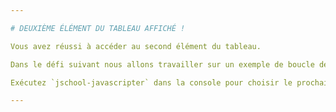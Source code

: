 ```yaml
---

# DEUXIÈME ÉLÉMENT DU TABLEAU AFFICHÉ !

Vous avez réussi à accéder au second élément du tableau.

Dans le défi suivant nous allons travailler sur un exemple de boucle de parcours de tableaux.

Exécutez `jschool-javascripter` dans la console pour choisir le prochain défi.

---
```

